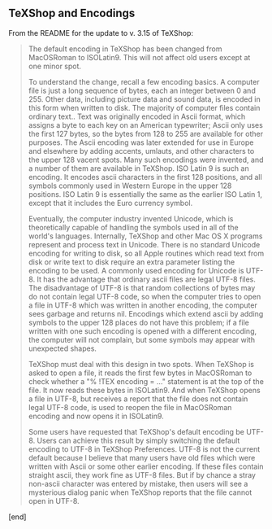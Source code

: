 ## TeXShop and Encodings

From the README for the update to v. 3.15 of TeXShop:

 > The default encoding in TeXShop has been changed from MacOSRoman to ISOLatin9. This will not affect old users except at one minor spot.
 > 
 > To understand the change, recall a few encoding basics. A computer file is just a long sequence of bytes, each an integer between 0 and 255. Other data, including picture data and sound data, is encoded in this form when written to disk. The majority of computer files contain ordinary text.. Text was originally encoded in Ascii format, which assigns a byte to each key on an American typewriter; Ascii only uses the first 127 bytes, so the bytes from 128 to 255 are available for other purposes. The Ascii encoding was later extended for use in Europe and elsewhere by adding accents, umlauts, and other characters to the upper 128 vacent spots. Many such encodings were invented, and a number of them are available in TeXShop. ISO Latin 9 is such an encoding. It encodes ascii characters in the first 128 positions, and all symbols commonly used in Western Europe in the upper 128 positions. ISO Latin 9 is essentially the same as the earlier ISO Latin 1, except that it includes the Euro currency symbol.
 >
 >Eventually, the computer industry invented Unicode, which is theoretically capable of handling the symbols used in all of the world's languages. Internally, TeXShop and other Mac OS X programs represent and process text in Unicode. There is no standard Unicode encoding for writing to disk, so all Apple routines which read text from disk or write text to disk require an extra parameter listing the encoding to be used. A commonly used encoding for Unicode is UTF-8. It has the advantage that ordinary ascii files are legal UTF-8 files. The disadvantage of UTF-8 is that random collections of bytes may do not contain legal UTF-8 code, so when the computer tries to open a file in UTF-8 which was written in another encoding, the computer sees garbage and returns nil. Encodings which extend ascii by adding symbols to the upper 128 places do not have this problem; if a file written with one such encoding is opened with a different encoding, the computer will not complain, but some symbols may appear with unexpected shapes.
 >
 >TeXShop must deal with this design in two spots. When TeXShop is asked to open a file, it reads the first few bytes in MacOSRoman to check whether a "% !TEX encoding = ..." statement is at the top of the file. It now reads these bytes in ISOLatin9. And when TeXShop opens a file in UTF-8, but receives a report that the file does not contain legal UTF-8 code, is used to reopen the file in MacOSRoman encoding and now opens it in ISOLatin9.
 >
 >Some users have requested that TeXShop's default encoding be UTF-8. Users can achieve this result by simply switching the default encoding to UTF-8 in TeXShop Preferences. UTF-8 is not the current default because I believe that many users have old files which were written with Ascii or some other earlier encoding. If these files contain straight ascii, they work fine as UTF-8 files. But if by chance a stray non-ascii character was entered by mistake, then users will see a mysterious dialog panic when  TeXShop reports that the file cannot open in UTF-8.

[end]
